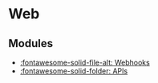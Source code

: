 Web
===

Modules
---

- [:fontawesome-solid-file-alt: Webhooks](webhooks.md)
- [:fontawesome-solid-folder: APIs](apis/index.md)
